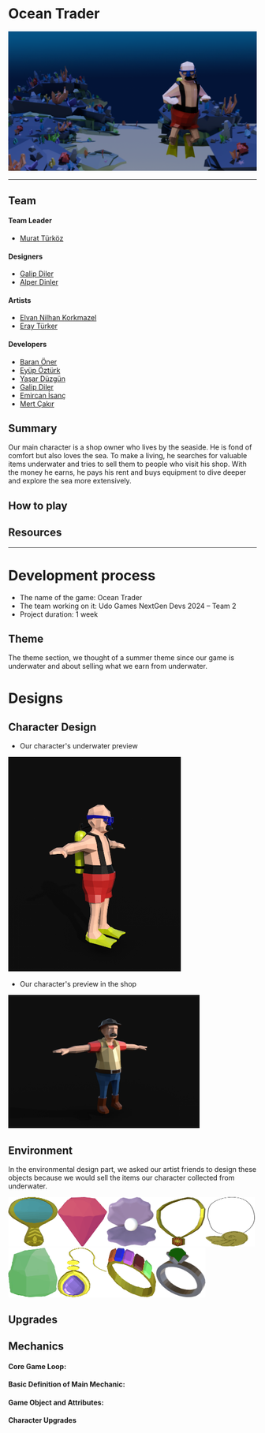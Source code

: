 # Ocean Trader


<img src="Readme images/backround.png">

---

## Team
#### Team Leader
* [Murat Türköz](https://www.linkedin.com/in/muratturkoz/)

#### Designers
* [Galip Diler](https://www.linkedin.com/in/galip-diler-01546b244/)
* [Alper Dinler](https://www.linkedin.com/in/alperdinler/)

#### Artists
* [Elvan Nilhan Korkmazel](https://www.linkedin.com/in/elvannilhankorkmazel/)
* [Eray Türker](https://www.linkedin.com/in/eray-türker-a731b8259/)

#### Developers
* [Baran Öner](https://www.linkedin.com/in/baran-öner-2a4a62157/)
* [Eyüp Öztürk](https://www.linkedin.com/in/eyupozturk04/)
* [Yaşar Düzgün](https://www.linkedin.com/in/yaşar-düzgün-72660726b)
* [Galip Diler](https://www.linkedin.com/in/galip-diler-01546b244/)
* [Emircan İsanç](https://www.linkedin.com/in/emircan-isanc/)
* [Mert Çakır](https://www.linkedin.com/in/mert-cakir0)


## Summary
Our main character is a shop owner who lives by the seaside. He is fond of comfort but also loves the sea. To make a living, he searches for valuable items underwater and tries to sell them to people who visit his shop. With the money he earns, he pays his rent and buys equipment to dive deeper and explore the sea more extensively.

## How to play


## Resources


---

# Development process

* The name of the game: Ocean Trader
* The team working on it: Udo Games NextGen Devs 2024 – Team 2
* Project duration: 1 week



## Theme

The theme section, we thought of a summer theme since our game is underwater and about selling what we earn from underwater.



# Designs

## Character Design
- Our character's underwater preview
<img width="350" height="435" src="Readme images/characters/ana-karakter-sualt.png">


- Our character's preview in the shop
<img width="388" height="270" src="Readme images/characters/ana-karakter-dukkan.png">



## Environment
In the environmental design part, we asked our artist friends to design these objects because we would sell the items our character collected from underwater.

<img width="100" height="100" src="Readme images/items/Aynapng.png"><img width="100" height="100" src="Readme images/items/Elmaspng.png"><img width="100" height="100" src="Readme images/items/Incipng.png"><img width="100" height="100" src="Readme images/items/Kolye1.png"><img width="100" height="100" src="Readme images/items/Kolye2.png"><img width="100" height="100" src="Readme images/items/Kristalpng.png"><img width="100" height="100" src="Readme images/items/Kupepng.png"><img width="100" height="100" src="Readme images/items/Yuzuk1png.png"><img width="100" height="100" src="Readme images/items/Yuzuk2png.png">




## Upgrades



## Mechanics



#### Core Game Loop:


#### Basic Definition of Main Mechanic: 


#### Game Object and Attributes: 



#### Character Upgrades



